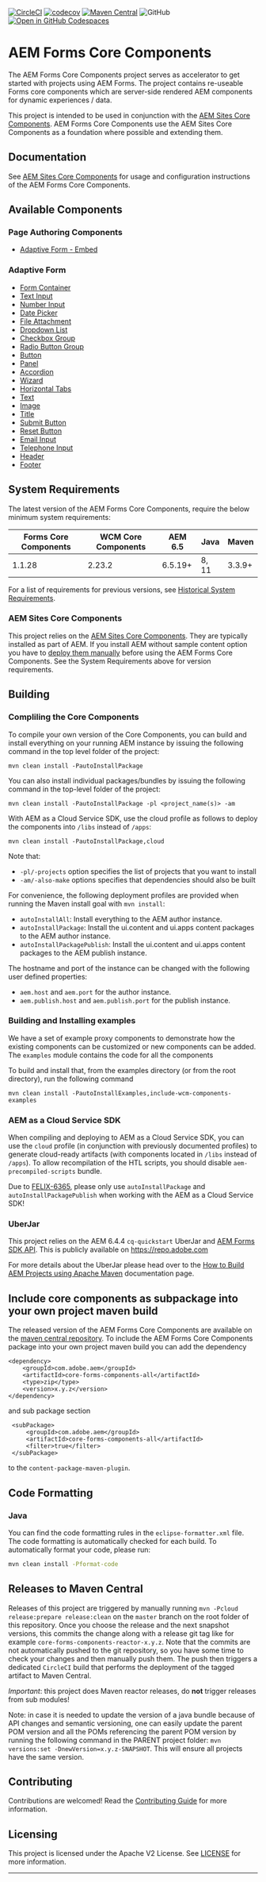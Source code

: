 [![CircleCI](https://circleci.com/gh/adobe/aem-core-forms-components.svg?style=svg)](https://circleci.com/gh/adobe/aem-core-forms-components)
[![codecov](https://codecov.io/gh/adobe/aem-core-forms-components/branch/master/graph/badge.svg)](https://codecov.io/gh/adobe/aem-core-forms-components)
[![Maven Central](https://maven-badges.herokuapp.com/maven-central/com.adobe.aem/core-forms-components-all/badge.svg)](https://maven-badges.herokuapp.com/maven-central/com.adobe.aem/core-forms-components-all)
![GitHub](https://img.shields.io/github/license/adobe/aem-core-forms-components.svg)
[![Open in GitHub Codespaces](https://github.com/codespaces/badge.svg)](https://github.com/codespaces/new?hide_repo_select=true&ref=dev&repo=285932577&machine=standardLinux32gb&location=WestEurope&devcontainer_path=.devcontainer%2Fdevcontainer.json)

# AEM Forms Core Components

The AEM Forms Core Components project serves as accelerator to get started with projects using AEM Forms. The project contains re-useable Forms core components which are server-side rendered AEM components for dynamic experiences / data. 

This project is intended to be used in conjunction with the [AEM Sites Core Components](https://github.com/adobe/aem-core-wcm-components). AEM Forms Core Components use the AEM Sites Core Components as a foundation where possible and extending them.


## Documentation

See [AEM Sites Core Components](https://docs.adobe.com/content/help/en/experience-manager-core-components/using/introduction.html) for usage and configuration instructions of the AEM Forms Core Components.

## Available Components

### Page Authoring Components

-   [Adaptive Form - Embed](ui.apps/src/main/content/jcr_root/apps/core/fd/components/aemform/v2/aemform)

### Adaptive Form

-   [Form Container](ui.af.apps/src/main/content/jcr_root/apps/core/fd/components/form/container/v2/container)
-   [Text Input](ui.af.apps/src/main/content/jcr_root/apps/core/fd/components/form/textinput/v1/textinput)
-   [Number Input](ui.af.apps/src/main/content/jcr_root/apps/core/fd/components/form/numberinput/v1/numberinput)
-   [Date Picker](ui.af.apps/src/main/content/jcr_root/apps/core/fd/components/form/datepicker/v1/datepicker)
-   [File Attachment](ui.af.apps/src/main/content/jcr_root/apps/core/fd/components/form/fileinput/v1/fileinput)
-   [Dropdown List](ui.af.apps/src/main/content/jcr_root/apps/core/fd/components/form/dropdown/v1/dropdown)
-   [Checkbox Group](ui.af.apps/src/main/content/jcr_root/apps/core/fd/components/form/checkboxgroup/v1/checkboxgroup)
-   [Radio Button Group](ui.af.apps/src/main/content/jcr_root/apps/core/fd/components/form/radiobutton/v1/radiobutton)
-   [Button](ui.af.apps/src/main/content/jcr_root/apps/core/fd/components/form/button/v1/button)
-   [Panel](ui.af.apps/src/main/content/jcr_root/apps/core/fd/components/form/panelcontainer/v1/panelcontainer)
-   [Accordion](ui.af.apps/src/main/content/jcr_root/apps/core/fd/components/form/accordion/v1/accordion)
-   [Wizard](ui.af.apps/src/main/content/jcr_root/apps/core/fd/components/form/wizard/v1/wizard)
-   [Horizontal Tabs](ui.af.apps/src/main/content/jcr_root/apps/core/fd/components/form/tabsontop/v1/tabsontop)
-   [Text](ui.af.apps/src/main/content/jcr_root/apps/core/fd/components/form/text/v1/text)
-   [Image](ui.af.apps/src/main/content/jcr_root/apps/core/fd/components/form/image/v1/image)
-   [Title](ui.af.apps/src/main/content/jcr_root/apps/core/fd/components/form/title/v1/title)
-   [Submit Button](ui.af.apps/src/main/content/jcr_root/apps/core/fd/components/form/actions/submit/v1/submit)
-   [Reset Button](ui.af.apps/src/main/content/jcr_root/apps/core/fd/components/form/actions/reset/v1/reset)
-   [Email Input](ui.af.apps/src/main/content/jcr_root/apps/core/fd/components/form/emailinput/v1/emailinput)
-   [Telephone Input](ui.af.apps/src/main/content/jcr_root/apps/core/fd/components/form/telephoneinput/v1/telephoneinput)
-   [Header](ui.af.apps/src/main/content/jcr_root/apps/core/fd/components/form/pageheader/v1/pageheader)
-   [Footer](ui.af.apps/src/main/content/jcr_root/apps/core/fd/components/form/footer/v1/footer)

## System Requirements

The latest version of the AEM Forms Core Components, require the below minimum system requirements:


| Forms Core Components | WCM Core Components | AEM 6.5 | Java  | Maven  |  
|-----------------------|---------------------|---------| ----- | ------ | 
| 1.1.28                | 2.23.2              | 6.5.19+ | 8, 11 | 3.3.9+ |


For a list of requirements for previous versions, see [Historical System Requirements](VERSIONS.md).


### AEM Sites Core Components

This project relies on the [AEM Sites Core Components](https://github.com/adobe/aem-core-wcm-components). They are typically installed as part of AEM. If you install AEM without sample content option you have to [deploy them manually](https://github.com/adobe/aem-core-wcm-components#installation) before using the AEM Forms Core Components. See the System Requirements above for version requirements.  

## Building

### Compliling the Core Components

To compile your own version of the Core Components, you can build and install everything on your running AEM instance by issuing the following command in the top level folder of the project:
```shell
mvn clean install -PautoInstallPackage
```
You can also install individual packages/bundles by issuing the following command in the top-level folder of the project:

```shell
mvn clean install -PautoInstallPackage -pl <project_name(s)> -am
```

With AEM as a Cloud Service SDK, use the cloud profile as follows to deploy the components into `/libs` instead of `/apps`:
```shell
mvn clean install -PautoInstallPackage,cloud
```

Note that:

* `-pl/-projects` option specifies the list of projects that you want to install
* `-am/-also-make` options specifies that dependencies should also be built

For convenience, the following deployment profiles are provided when running the Maven install goal with `mvn install`:

* `autoInstallAll`: Install everything to the AEM author instance.
* `autoInstallPackage`: Install the ui.content and ui.apps content packages to the AEM author instance.
* `autoInstallPackagePublish`: Install the ui.content and ui.apps content packages to the AEM publish instance.

The hostname and port of the instance can be changed with the following user defined properties:

* `aem.host` and `aem.port` for the author instance.
* `aem.publish.host` and `aem.publish.port` for the publish instance.

### Building and Installing examples

We have a set of example proxy components to demonstrate how the existing components can be customized or
new components can be added. The `examples` module contains the code for all the components

To build and install that, from the examples directory (or from the root directory), 
run the following command

```shell
mvn clean install -PautoInstallExamples,include-wcm-components-examples
```

### AEM as a Cloud Service SDK
When compiling and deploying to AEM as a Cloud Service SDK, you can use the `cloud` profile 
(in conjunction with previously documented profiles) to generate cloud-ready artifacts 
(with components located in `/libs` instead of `/apps`). 
To allow recompilation of the HTL scripts, you should disable `aem-precompiled-scripts` bundle.

Due to [FELIX-6365](https://issues.apache.org/jira/browse/FELIX-6365), 
please only use `autoInstallPackage` and `autoInstallPackagePublish` when 
working with the AEM as a Cloud Service SDK!

### UberJar

This project relies on the AEM 6.4.4 `cq-quickstart` UberJar and [AEM Forms SDK API](https://repo.maven.apache.org/maven2/com/adobe/aem/aem-forms-sdk-api/). This is publicly available on https://repo.adobe.com

For more details about the UberJar please head over to the
[How to Build AEM Projects using Apache Maven](https://helpx.adobe.com/experience-manager/6-4/sites/developing/using/ht-projects-maven.html) documentation page.

## Include core components as subpackage into your own project maven build

The released version of the AEM Forms Core Components are available on the [maven central repository](https://search.maven.org/search?q=g:com.adobe.aem%20AND%20a:core-forms-components-all). To include the
AEM Forms Core Components package into your own project maven build you can add the dependency

```
<dependency>
    <groupId>com.adobe.aem</groupId>
    <artifactId>core-forms-components-all</artifactId>
    <type>zip</type>
    <version>x.y.z</version>
</dependency>
```

and sub package section

```
 <subPackage>
     <groupId>com.adobe.aem</groupId>
     <artifactId>core-forms-components-all</artifactId>
     <filter>true</filter>
 </subPackage>
```

to the `content-package-maven-plugin`.


## Code Formatting

### Java

You can find the code formatting rules in the `eclipse-formatter.xml` file. The code formatting is automatically checked for each build. To automatically format your code, please run:

```bash
mvn clean install -Pformat-code
```

## Releases to Maven Central

Releases of this project are triggered by manually running `mvn -Pcloud release:prepare release:clean` on the `master` branch on the root folder of this repository. Once you choose the release and the next snapshot versions, this commits the change along with a release git tag like for example `core-forms-components-reactor-x.y.z`. Note that the commits are not automatically pushed to the git repository, so you have some time to check your changes and then manually push them. The push then triggers a dedicated `CircleCI` build that performs the deployment of the tagged artifact to Maven Central.

_Important_: this project does Maven reactor releases, do **not** trigger releases from sub modules!

Note: in case it is needed to update the version of a java bundle because of API changes and semantic versioning, one can easily update the parent POM version and all the POMs referencing the parent POM version by running the following command in the PARENT project folder: `mvn versions:set -DnewVersion=x.y.z-SNAPSHOT`. This will ensure all projects have the same version.

## Contributing

Contributions are welcomed! Read the [Contributing Guide](.github/CONTRIBUTING.md) for more information.

## Licensing

This project is licensed under the Apache V2 License. See [LICENSE](LICENSE) for more information.

---
